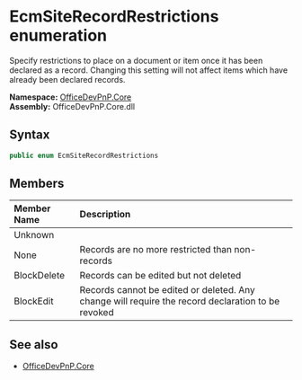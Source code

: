 # EcmSiteRecordRestrictions  enumeration
Specify restrictions to place on a document or item once it has been declared as a record. Changing this setting will not affect items which have already been declared records.  

**Namespace:** [OfficeDevPnP.Core](OfficeDevPnP.Core.md)  
**Assembly:** OfficeDevPnP.Core.dll  
## Syntax
```C#
public enum EcmSiteRecordRestrictions
```
## Members
|**Member Name**|**Description**|
|:-----|:-----|
| Unknown | 
| None | Records are no more restricted than non-records
| BlockDelete | Records can be edited but not deleted
| BlockEdit | Records cannot be edited or deleted. Any change will require the record declaration to be revoked

## See also
- [OfficeDevPnP.Core](OfficeDevPnP.Core.md)
